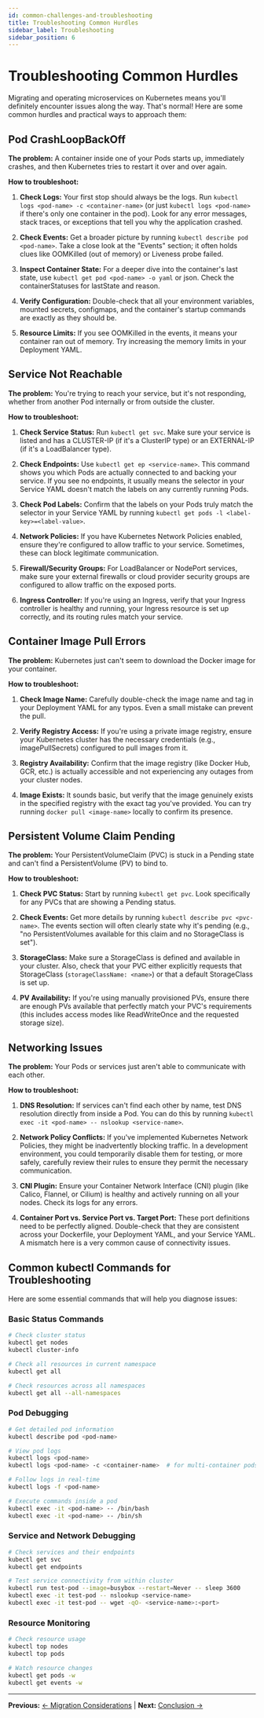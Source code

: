 ```yaml
---
id: common-challenges-and-troubleshooting
title: Troubleshooting Common Hurdles
sidebar_label: Troubleshooting
sidebar_position: 6
---
```


# Troubleshooting Common Hurdles

Migrating and operating microservices on Kubernetes means you'll definitely encounter issues along the way. That's normal! Here are some common hurdles and practical ways to approach them:

## Pod CrashLoopBackOff

**The problem:** A container inside one of your Pods starts up, immediately crashes, and then Kubernetes tries to restart it over and over again.

**How to troubleshoot:**

1. **Check Logs:** Your first stop should always be the logs. Run `kubectl logs <pod-name> -c <container-name>` (or just `kubectl logs <pod-name>` if there's only one container in the pod). Look for any error messages, stack traces, or exceptions that tell you why the application crashed.

2. **Check Events:** Get a broader picture by running `kubectl describe pod <pod-name>`. Take a close look at the "Events" section; it often holds clues like OOMKilled (out of memory) or Liveness probe failed.

3. **Inspect Container State:** For a deeper dive into the container's last state, use `kubectl get pod <pod-name> -o yaml` or json. Check the containerStatuses for lastState and reason.

4. **Verify Configuration:** Double-check that all your environment variables, mounted secrets, configmaps, and the container's startup commands are exactly as they should be.

5. **Resource Limits:** If you see OOMKilled in the events, it means your container ran out of memory. Try increasing the memory limits in your Deployment YAML.

## Service Not Reachable

**The problem:** You're trying to reach your service, but it's not responding, whether from another Pod internally or from outside the cluster.

**How to troubleshoot:**

1. **Check Service Status:** Run `kubectl get svc`. Make sure your service is listed and has a CLUSTER-IP (if it's a ClusterIP type) or an EXTERNAL-IP (if it's a LoadBalancer type).

2. **Check Endpoints:** Use `kubectl get ep <service-name>`. This command shows you which Pods are actually connected to and backing your service. If you see no endpoints, it usually means the selector in your Service YAML doesn't match the labels on any currently running Pods.

3. **Check Pod Labels:** Confirm that the labels on your Pods truly match the selector in your Service YAML by running `kubectl get pods -l <label-key>=<label-value>`.

4. **Network Policies:** If you have Kubernetes Network Policies enabled, ensure they're configured to allow traffic to your service. Sometimes, these can block legitimate communication.

5. **Firewall/Security Groups:** For LoadBalancer or NodePort services, make sure your external firewalls or cloud provider security groups are configured to allow traffic on the exposed ports.

6. **Ingress Controller:** If you're using an Ingress, verify that your Ingress controller is healthy and running, your Ingress resource is set up correctly, and its routing rules match your service.

## Container Image Pull Errors

**The problem:** Kubernetes just can't seem to download the Docker image for your container.

**How to troubleshoot:**

1. **Check Image Name:** Carefully double-check the image name and tag in your Deployment YAML for any typos. Even a small mistake can prevent the pull.

2. **Verify Registry Access:** If you're using a private image registry, ensure your Kubernetes cluster has the necessary credentials (e.g., imagePullSecrets) configured to pull images from it.

3. **Registry Availability:** Confirm that the image registry (like Docker Hub, GCR, etc.) is actually accessible and not experiencing any outages from your cluster nodes.

4. **Image Exists:** It sounds basic, but verify that the image genuinely exists in the specified registry with the exact tag you've provided. You can try running `docker pull <image-name>` locally to confirm its presence.

## Persistent Volume Claim Pending

**The problem:** Your PersistentVolumeClaim (PVC) is stuck in a Pending state and can't find a PersistentVolume (PV) to bind to.

**How to troubleshoot:**

1. **Check PVC Status:** Start by running `kubectl get pvc`. Look specifically for any PVCs that are showing a Pending status.

2. **Check Events:** Get more details by running `kubectl describe pvc <pvc-name>`. The events section will often clearly state why it's pending (e.g., "no PersistentVolumes available for this claim and no StorageClass is set").

3. **StorageClass:** Make sure a StorageClass is defined and available in your cluster. Also, check that your PVC either explicitly requests that StorageClass (`storageClassName: <name>`) or that a default StorageClass is set up.

4. **PV Availability:** If you're using manually provisioned PVs, ensure there are enough PVs available that perfectly match your PVC's requirements (this includes access modes like ReadWriteOnce and the requested storage size).

## Networking Issues

**The problem:** Your Pods or services just aren't able to communicate with each other.

**How to troubleshoot:**

1. **DNS Resolution:** If services can't find each other by name, test DNS resolution directly from inside a Pod. You can do this by running `kubectl exec -it <pod-name> -- nslookup <service-name>`.

2. **Network Policy Conflicts:** If you've implemented Kubernetes Network Policies, they might be inadvertently blocking traffic. In a development environment, you could temporarily disable them for testing, or more safely, carefully review their rules to ensure they permit the necessary communication.

3. **CNI Plugin:** Ensure your Container Network Interface (CNI) plugin (like Calico, Flannel, or Cilium) is healthy and actively running on all your nodes. Check its logs for any errors.

4. **Container Port vs. Service Port vs. Target Port:** These port definitions need to be perfectly aligned. Double-check that they are consistent across your Dockerfile, your Deployment YAML, and your Service YAML. A mismatch here is a very common cause of connectivity issues.

## Common kubectl Commands for Troubleshooting

Here are some essential commands that will help you diagnose issues:

### Basic Status Commands
```bash
# Check cluster status
kubectl get nodes
kubectl cluster-info

# Check all resources in current namespace
kubectl get all

# Check resources across all namespaces
kubectl get all --all-namespaces
```

### Pod Debugging
```bash
# Get detailed pod information
kubectl describe pod <pod-name>

# View pod logs
kubectl logs <pod-name>
kubectl logs <pod-name> -c <container-name>  # for multi-container pods

# Follow logs in real-time
kubectl logs -f <pod-name>

# Execute commands inside a pod
kubectl exec -it <pod-name> -- /bin/bash
kubectl exec -it <pod-name> -- /bin/sh
```

### Service and Network Debugging
```bash
# Check services and their endpoints
kubectl get svc
kubectl get endpoints

# Test service connectivity from within cluster
kubectl run test-pod --image=busybox --restart=Never -- sleep 3600
kubectl exec -it test-pod -- nslookup <service-name>
kubectl exec -it test-pod -- wget -qO- <service-name>:<port>
```

### Resource Monitoring
```bash
# Check resource usage
kubectl top nodes
kubectl top pods

# Watch resource changes
kubectl get pods -w
kubectl get events -w
```

---

**Previous:** [← Migration Considerations](./key-migration-considerations) | **Next:** [Conclusion →](./summary)
